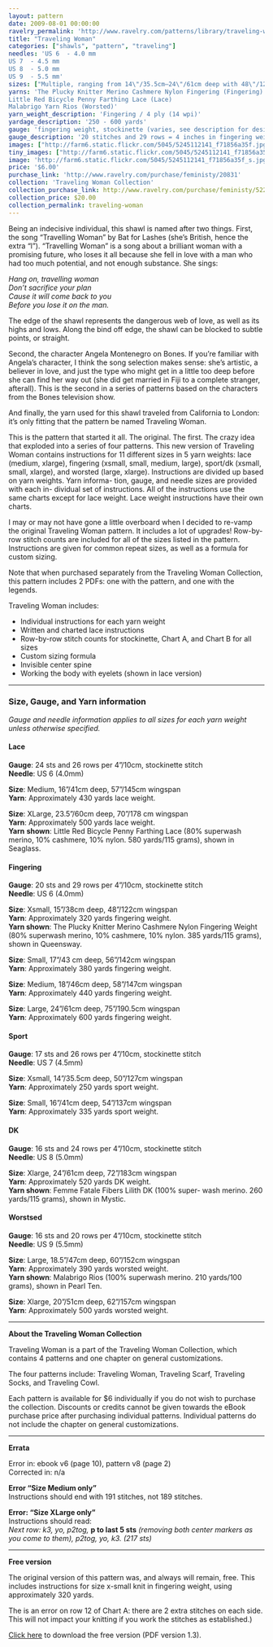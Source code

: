 ```yaml
---
layout: pattern
date: 2009-08-01 00:00:00
ravelry_permalink: 'http://www.ravelry.com/patterns/library/traveling-woman'
title: "Traveling Woman"
categories: ["shawls", "pattern", "traveling"]
needles: 'US 6  - 4.0 mm
US 7  - 4.5 mm
US 8  - 5.0 mm
US 9  - 5.5 mm'
sizes: ["Multiple, ranging from 14\"/35.5cm–24\"/61cm deep with 48\"/122cm–72\"/183cm wingspan"]
yarns: 'The Plucky Knitter Merino Cashmere Nylon Fingering (Fingering)
Little Red Bicycle Penny Farthing Lace (Lace)
Malabrigo Yarn Rios (Worsted)'
yarn_weight_description: 'Fingering / 4 ply (14 wpi)'
yardage_description: '250 - 600 yards'
gauge: 'fingering weight, stockinette (varies, see description for desired yarn weight)'
gauge_description: '20 stitches and 29 rows = 4 inches in fingering weight, stockinette (varies, see description for desired yarn weight)'
images: ["http://farm6.static.flickr.com/5045/5245112141_f71856a35f.jpg", "http://farm5.static.flickr.com/4068/4417359752_99ec78c34e.jpg", "http://farm6.static.flickr.com/5214/5387592929_c8d5c172ed.jpg", "http://farm6.static.flickr.com/5041/5245112655_177887c731.jpg", "http://farm6.static.flickr.com/5166/5245714312_0d213480fa.jpg", "http://farm6.static.flickr.com/5020/5387592585_ca22e5bda7.jpg", "http://farm6.static.flickr.com/5055/5387592881_f7706dfde0.jpg", "http://farm6.static.flickr.com/5259/5388198632_d9e713637e.jpg"]
tiny_images: ["http://farm6.static.flickr.com/5045/5245112141_f71856a35f_s.jpg", "http://farm5.static.flickr.com/4068/4417359752_99ec78c34e_s.jpg", "http://farm6.static.flickr.com/5214/5387592929_c8d5c172ed_s.jpg", "http://farm6.static.flickr.com/5041/5245112655_177887c731_s.jpg", "http://farm6.static.flickr.com/5166/5245714312_0d213480fa_s.jpg", "http://farm6.static.flickr.com/5020/5387592585_ca22e5bda7_s.jpg", "http://farm6.static.flickr.com/5055/5387592881_f7706dfde0_s.jpg", "http://farm6.static.flickr.com/5259/5388198632_d9e713637e_s.jpg"]
image: 'http://farm6.static.flickr.com/5045/5245112141_f71856a35f_s.jpg'
price: '$6.00'
purchase_link: 'http://www.ravelry.com/purchase/feministy/20831'
collection: 'Traveling Woman Collection'
collection_purchase_link: http://www.ravelry.com/purchase/feministy/52290 
collection_price: $20.00 
collection_permalink: traveling-woman 
---
```

<p>Being an indecisive individual, this shawl is named after two things. First, the song &#8220;Travelling Woman&#8221; by Bat for Lashes (she&#8217;s British, hence the extra &#8220;l&#8221;). &#8220;Travelling Woman&#8221; is a song about a brilliant woman with a promising future, who loses it all because she fell in love with a man who had too much potential, and not enough substance. She sings:</p>

<p><em>Hang on, travelling woman <br />Don’t sacrifice your plan <br />Cause it will come back to you <br />Before you lose it on the man.</em></p>

<p>The edge of the shawl represents the dangerous web of love, as well as its highs and lows. Along the bind off edge, the shawl can be blocked to subtle points, or straight.</p>

<p>Second, the character Angela Montenegro on Bones. If you&#8217;re familiar with Angela&#8217;s character, I think the song selection makes sense: she&#8217;s artistic, a believer in love, and just the type who might get in a little too deep before she can find her way out (she did get married in Fiji to a complete stranger, afterall). This is the second in a series of patterns based on the characters from the Bones television show.</p>

<p>And finally, the yarn used for this shawl traveled from California to London: it&#8217;s only fitting that the pattern be named Traveling Woman.</p>

<p>This is the pattern that started it all. The original. The first. The crazy idea that exploded into a series of four patterns. This new version of Traveling Woman contains instructions for 11 different sizes in 5 yarn weights: lace (medium, xlarge), fingering (xsmall, small, medium, large), sport/dk (xsmall, small, xlarge), and worsted (large, xlarge). Instructions are divided up based on yarn weights. Yarn informa- tion, gauge, and needle sizes are provided with each in- dividual set of instructions. All of the instructions use the same charts except for lace weight. Lace weight instructions have their own charts.</p>

<p>I may or may not have gone a little overboard when I decided to re-vamp the original Traveling Woman pattern. It includes a lot of upgrades! Row-by-row stitch counts are included for all of the sizes listed in the pattern. Instructions are given for common repeat sizes, as well as a formula for custom sizing.</p>

<p>Note that when purchased separately from the Traveling Woman Collection, this pattern includes 2 PDFs: one with the pattern, and one with the legends.</p>

<p>Traveling Woman includes:</p>

<ul>
<li>Individual instructions for each yarn weight</li>

<li>Written and charted lace instructions</li>

<li>Row-by-row stitch counts for stockinette, Chart A, and Chart B for all sizes</li>

<li>Custom sizing formula</li>

<li>Invisible center spine</li>

<li>Working the body with eyelets (shown in lace version)</li>
</ul>
<hr />
<h3 id='size_gauge_and_yarn_information'>Size, Gauge, and Yarn information</h3>

<p><em>Gauge and needle information applies to all sizes for each yarn weight unless otherwise specified.</em></p>

<h4 id='lace'>Lace</h4>

<p><strong>Gauge</strong>: 24 sts and 26 rows per 4&#8221;/10cm, stockinette stitch <br /><strong>Needle</strong>: US 6 (4.0mm)</p>

<p><strong>Size</strong>: Medium, 16&#8221;/41cm deep, 57&#8221;/145cm wingspan <br /><strong>Yarn</strong>: Approximately 430 yards lace weight.</p>

<p><strong>Size</strong>: XLarge, 23.5&#8221;/60cm deep, 70&#8221;/178 cm wingspan <br /><strong>Yarn</strong>: Approximately 500 yards lace weight. <br /><strong>Yarn</strong> <strong>shown</strong>: Little Red Bicycle Penny Farthing Lace (80% superwash merino, 10% cashmere, 10% nylon. 580 yards/115 grams), shown in Seaglass.</p>

<h4 id='fingering'>Fingering</h4>

<p><strong>Gauge</strong>: 20 sts and 29 rows per 4&#8221;/10cm, stockinette stitch <br /><strong>Needle</strong>: US 6 (4.0mm)</p>

<p><strong>Size</strong>: Xsmall, 15&#8221;/38cm deep, 48&#8221;/122cm wingspan <br /><strong>Yarn</strong>: Approximately 320 yards fingering weight. <br /><strong>Yarn shown</strong>: The Plucky Knitter Merino Cashmere Nylon Fingering Weight (80% superwash merino, 10% cashmere, 10% nylon. 385 yards/115 grams), shown in Queensway.</p>

<p><strong>Size</strong>: Small, 17&#8221;/43 cm deep, 56&#8221;/142cm wingspan <br /><strong>Yarn</strong>: Approximately 380 yards fingering weight.</p>

<p><strong>Size</strong>: Medium, 18&#8221;/46cm deep, 58&#8221;/147cm wingspan <br /><strong>Yarn</strong>: Approximately 440 yards fingering weight.</p>

<p><strong>Size</strong>: Large, 24&#8221;/61cm deep, 75&#8221;/190.5cm wingspan <br /><strong>Yarn</strong>: Approximately 600 yards fingering weight.</p>

<h4 id='sport'>Sport</h4>

<p><strong>Gauge</strong>: 17 sts and 26 rows per 4&#8221;/10cm, stockinette stitch <br /><strong>Needle</strong>: US 7 (4.5mm)</p>

<p><strong>Size</strong>: Xsmall, 14&#8221;/35.5cm deep, 50&#8221;/127cm wingspan <br /><strong>Yarn</strong>: Approximately 250 yards sport weight.</p>

<p><strong>Size</strong>: Small, 16&#8221;/41cm deep, 54&#8221;/137cm wingspan <br /><strong>Yarn</strong>: Approximately 335 yards sport weight.</p>

<h4 id='dk'>DK</h4>

<p><strong>Gauge</strong>: 16 sts and 24 rows per 4&#8221;/10cm, stockinette stitch <br /><strong>Needle</strong>: US 8 (5.0mm)</p>

<p><strong>Size</strong>: Xlarge, 24&#8221;/61cm deep, 72&#8221;/183cm wingspan <br /><strong>Yarn</strong>: Approximately 520 yards DK weight. <br /><strong>Yarn shown</strong>: Femme Fatale Fibers Lilith DK (100% super- wash merino. 260 yards/115 grams), shown in Mystic.</p>

<h4 id='worstsed'>Worstsed</h4>

<p><strong>Gauge</strong>: 16 sts and 20 rows per 4&#8221;/10cm, stockinette stitch <br /><strong>Needle</strong>: US 9 (5.5mm)</p>

<p><strong>Size</strong>: Large, 18.5&#8221;/47cm deep, 60&#8221;/152cm wingspan <br /><strong>Yarn</strong>: Approximately 390 yards worsted weight. <br /><strong>Yarn shown</strong>: Malabrigo Rios (100% superwash merino. 210 yards/100 grams), shown in Pearl Ten.</p>

<p><strong>Size</strong>: Xlarge, 20&#8221;/51cm deep, 62&#8221;/157cm wingspan <br /><strong>Yarn</strong>: Approximately 500 yards worsted weight.</p>
<hr />
<p><strong>About the Traveling Woman Collection</strong></p>

<p>Traveling Woman is a part of the Traveling Woman Collection, which contains 4 patterns and one chapter on general customizations.</p>

<p>The four patterns include: Traveling Woman, Traveling Scarf, Traveling Socks, and Traveling Cowl.</p>

<p>Each pattern is available for $6 individually if you do not wish to purchase the collection. Discounts or credits cannot be given towards the eBook purchase price after purchasing individual patterns. Individual patterns do not include the chapter on general customizations.</p>
<hr />
<p><strong>Errata</strong></p>

<p>Error in: ebook v6 (page 10), pattern v8 (page 2) <br />Corrected in: n/a</p>

<p><strong>Error &#8220;Size Medium only&#8221;</strong> <br />Instructions should end with 191 stitches, not 189 stitches.</p>

<p><strong>Error: &#8220;Size XLarge only&#8221;</strong> <br />Instructions should read: <br /><em>Next row: k3, yo, p2tog,</em> <strong>p to last 5 sts</strong> <em>(removing both center markers as you come to them), p2tog, yo, k3. (217 sts)</em></p>
<hr />
<p><strong>Free version</strong></p>

<p>The original version of this pattern was, and always will remain, free. This includes instructions for size x-small knit in fingering weight, using approximately 320 yards.</p>

<p>The is an error on row 12 of Chart A: there are 2 extra stitches on each side. This will not impact your knitting if you work the stitches as established.)</p>

<p><a href='http://dl.dropbox.com/u/2135660/TravelingWoman-v1point3.pdf'>Click here</a> to download the free version (PDF version 1.3).</p>